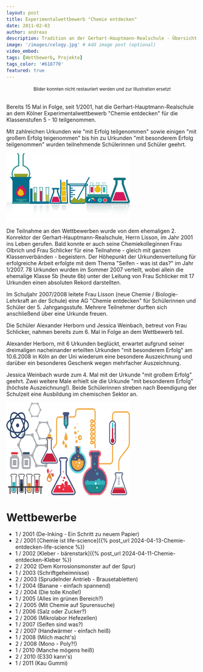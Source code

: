 ```yaml
---
layout: post
title: Experimentalwettbewerb "Chemie entdecken"
date: 2011-02-03
author: andreas
description: Tradition an der Gerhart-Hauptmann-Realschule - Übersicht der Projekte und Wettbewerbe
image: '/images/celogy.jpg' # Add image post (optional)
video_embed:
tags: [Wettbewerb, Projekte]
tags_color: '#618770'
featured: true
---
```

<div style="text-align: center;">
  <small>Bilder konnten nicht restauriert werden und zur Illustration ersetzt</small>
</div>

<br>

Bereits 15 Mal in Folge, seit 1/2001, hat die Gerhart-Hauptmann-Realschule an dem Kölner Experimentalwettbewerb "Chemie entdecken" für die Klassenstufen 5 - 10 teilgenommen.

Mit zahlreichen Urkunden wie "mit Erfolg teilgenommen" sowie einigen "mit großem Erfolg teigenommen" bis hin zu Urkunden "mit besonderem Erfolg teilgenommen" wurden teilnehmende Schülerinnen und Schüler geehrt.

<img src="/images/Chemie_files/Ch_2008_alle.jpg.png" width="325" height="180"> 

Die Teilnahme an den Wettbewerben wurde von dem ehemaligen 2. Konrektor der Gerhart-Hauptmann-Realschule, Herrn Lisson, im Jahr 2001 ins Leben gerufen. Bald konnte er auch seine Chemiekolleginnen Frau Olbrich und Frau Schlicker für eine Teilnahme - gleich mit ganzen Klassenverbänden - begeistern. Der Höhepunkt der Urkundenverteilung für erfolgreiche Arbeit erfolgte mit dem Thema "Seifen - was ist das?" im Jahr 1/2007. 78 Urkunden wurden im Sommer 2007 verteilt, wobei allein die ehemalige Klasse 5b (heute 6b) unter der Leitung von Frau Schlicker mit 17 Urkunden einen absoluten Rekord darstellten.

Im Schuljahr 2007/2008 leitete Frau Lisson (neue Chemie / Biologie-Lehrkraft an der Schule) eine AG "Chemie entdecken" für Schülerinnen und Schüler der 5. Jahrgangsstufe. Mehrere Teilnehmer durften sich anschließend über eine Urkunde freuen.

Die Schüler Alexander Herborn und Jessica Weinbach, betreut von Frau Schlicker, nahmen bereits zum 6. Mal in Folge an dem Wettbewerb teil.

Alexander Herborn, mit 6 Urkunden beglückt, erwartet aufgrund seiner dreimaligen nacheinander erteilten Urkunden "mit besonderem Erfolg" am 10.6.2008 in Köln an der Uni wiederum eine besondere Auszeichnung und darüber ein besonderes Geschenk wegen mehrfacher Auszeichnung.


Jessica Weinbach wurde zum 4. Mal mit der Urkunde "mit großem Erfolg" geehrt. Zwei weitere Male erhielt sie die Urkunde "mit besonderem Erfolg" (höchste Auszeichnung!). Beide Schülerinnen streben nach Beendigung der Schulzeit eine Ausbildung im chemischen Sektor an.

<img src="/images/Chemie_files/Ch_2008_Gruppe.JPG.png" width="325" height="244">&nbsp; 

# Wettbewerbe

- 1 / 2001    (De-Inking - Ein Schritt zu neuem Papier)
- 2 / 2001    [Chemie ist life-science]({% post_url 2024-04-13-Chemie-entdecken-life-science  %})
- 1 / 2002    [Kleber - bärenstark]({% post_url 2024-04-11-Chemie-entdecken-Kleber %})
- 2 / 2002    (Dem Korrosionsmonster auf der Spur)
- 1 / 2003    (Schriftgeheimnisse)
- 2 / 2003    (Sprudelnder Antrieb - Brausetabletten)
- 1 / 2004    (Banane - einfach spannend)
- 2 / 2004    (Die tolle Knolle!)
- 1 / 2005    (Alles im grünen Bereich?)
- 2 / 2005    (Mit Chemie auf Spurensuche)
- 1 / 2006    (Salz oder Zucker?)
- 2 / 2006    (Mikrolabor Hefezellen)
- 1 / 2007    (Seifen sind was?)
- 2 / 2007    (Handwärmer - einfach heiß)
- 1 / 2008    (Milch macht's)
- 2 / 2008    (Mono - Poly?!)
- 1 / 2010    (Manche mögens heiß)
- 2 / 2010    (E330 kann's)
- 1 / 2011    (Kau Gummi)